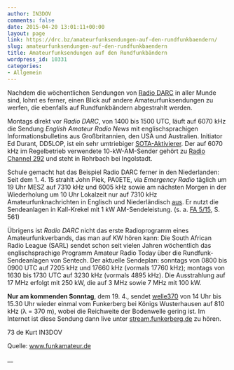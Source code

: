 ```yaml
---
author: IN3DOV
comments: false
date: 2015-04-20 13:01:11+00:00
layout: page
link: https://drc.bz/amateurfunksendungen-auf-den-rundfunkbaendern/
slug: amateurfunksendungen-auf-den-rundfunkbaendern
title: Amateurfunksendungen auf den Rundfunkbändern
wordpress_id: 10331
categories:
- Allgemein
---
```


Nachdem die wöchentlichen Sendungen von [Radio DARC](http://funkamateur.de/nachrichtendetails/items/RDARC.html) in aller Munde sind, lohnt es ferner, einen Blick auf andere Amateurfunksendungen zu werfen, die ebenfalls auf Rundfunkbändern abgestrahlt werden.

Montags direkt vor _Radio DARC_, von 1400 bis 1500 UTC, läuft auf 6070 kHz die Sendung _English Amateur Radio News_ mit englischsprachigen Informationsbulletins aus Großbritannien, den USA und Australien. Initiator Ed Durant, DD5LOP, ist ein sehr umtriebiger [SOTA-Aktivierer](http://vk2ji.com/). Der auf 6070 kHz im Regelbetrieb verwendete 10-kW-AM-Sender gehört zu [Radio Channel 292](http://www.channel292.de/) und steht in Rohrbach bei Ingolstadt.

Schule gemacht hat das Beispiel Radio DARC ferner in den Niederlanden: Seit dem 1. 4. 15 strahlt John Piek, PA0ETE, via _Emergency Radio_ täglich um 19 Uhr MESZ auf 7310 kHz und 6005 kHz sowie am nächsten Morgen in der Wiederholung um 10 Uhr Lokalzeit nur auf 7310 kHz Amateurfunknachrichten in Englisch und Niederländisch [aus](http://www.emergency-radio.net/). Er nutzt die Sendeanlagen in Kall-Krekel mit 1 kW AM-Sendeleistung. (s. a. [FA 5/15](http://funkamateur.de/aktuelle-ausgabe.html), S. 561)

Übrigens ist _Radio DARC_ nicht das erste Radioprogramm eines Amateurfunkverbands, das man auf KW hören kann: Die South African Radio League (SARL) sendet schon seit vielen Jahren wöchentlich das englischsprachige Programm Amateur Radio Today über die Rundfunk-Sendeanlagen von Sentech. Der aktuelle Sendeplan: sonntags von 0800 bis 0900 UTC auf 7205 kHz und 17660 kHz (vormals 17760 kHz); montags von 1630 bis 1730 UTC auf 3230 kHz (vormals 4895 kHz). Die Ausstrahlung auf 17 MHz erfolgt mit 250 kW, die auf 3 MHz sowie 7 MHz mit 100 kW.

**Nur am kommenden Sonntag**, dem 19. 4., sendet [welle370](http://www.funkerberg.de/web-archiv/2015/20150315_Radiotag/index.htm) von 14 Uhr bis 15.30 Uhr wieder einmal vom Funkerberg bei Königs Wusterhausen auf 810 kHz (λ = 370 m), wobei die Reichweite der Bodenwelle gering ist. Im Internet ist diese Sendung dann live unter [stream.funkerberg.de](http://stream.funkerberg.de/) zu hören.

73 de Kurt IN3DOV

Quelle: www.funkamateur.de

__
